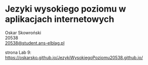 # Jezyki wysokiego poziomu w aplikacjach internetowych

Oskar Skowroński <br />
20538 <br />
20538@student.ans-elblag.pl <br />

strona Lab 9: https://oskarsko.github.io/JezykiWysokiegoPoziomu20538.github.io/
